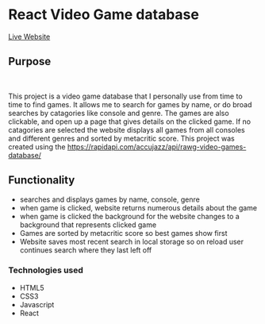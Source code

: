 <h1>React Video Game database</h1>

<a href="https://poetic-rabanadas-1d8116.netlify.app/">Live Website</a>

<h2>Purpose</h2>
<br>
<p>This project is a video game database that I personally use from time to time to find games. It allows me to search for games by name, or do broad searches by catagories like console and genre. The games are also clickable, and open up a page that gives details on the clicked game. If no catagories are selected the website displays all games from all consoles and different genres and sorted by metacritic score. This project was created using the <a href="https://rapidapi.com/accujazz/api/rawg-video-games-database/">https://rapidapi.com/accujazz/api/rawg-video-games-database/</a></p>

<h2>Functionality</h2>
<ul>
<li>searches and displays games by name, console, genre</li>
<li>when game is clicked, website returns numerous details about the game</li>
<li>when game is clicked the background for the website changes to a background that represents clicked game</li>
<li>Games are sorted by metacritic score so best games show first</li>
<li>Website saves most recent search in local storage so on reload user continues search where they last left off</li>
</ul>

<h3>Technologies used</h3>
<ul>
  <li>HTML5</li>
  <li>CSS3</li>
  <li>Javascript</li>
  <li>React</li>
</ul>
